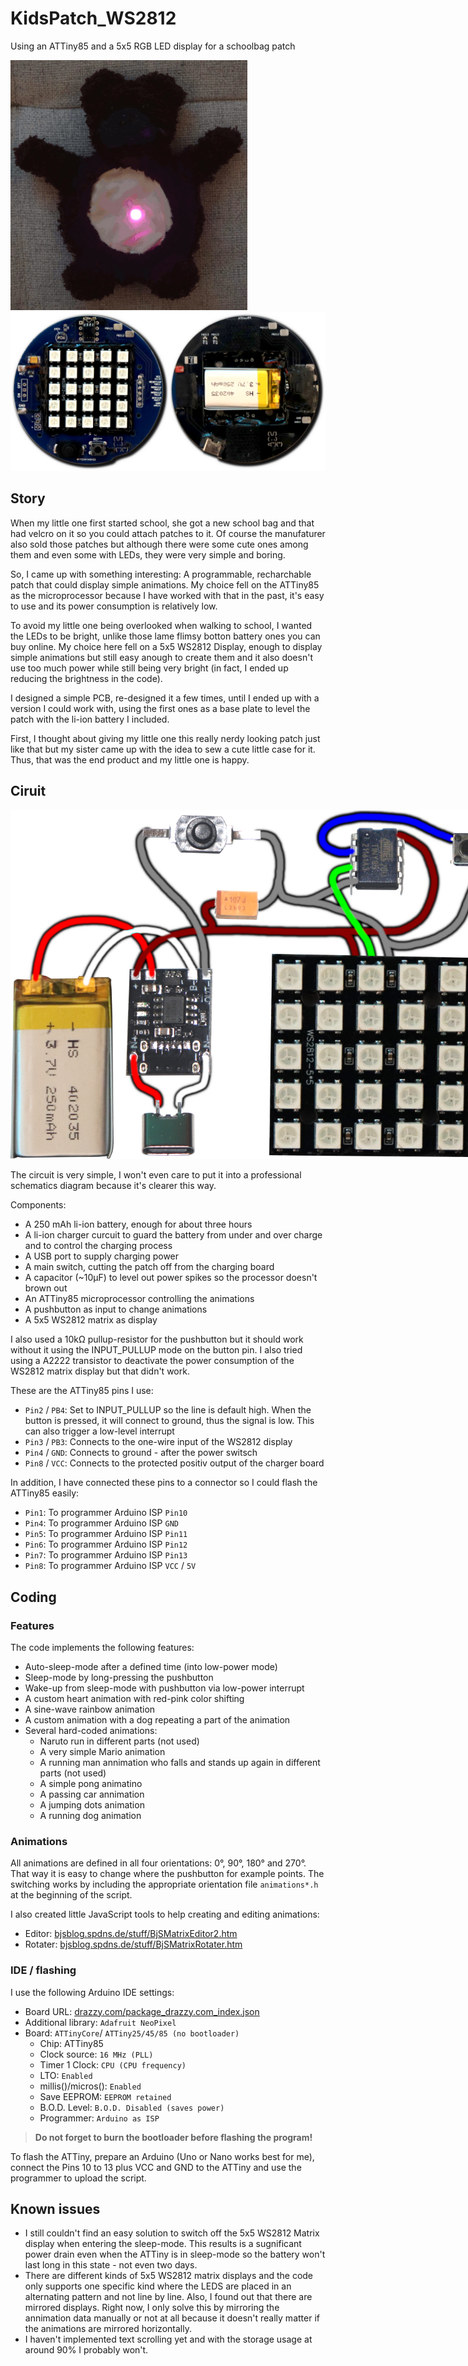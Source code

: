 # KidsPatch_WS2812

Using an ATTiny85 and a 5x5 RGB LED display for a schoolbag patch

<img src="img/patch.gif" style="height:400px;" /> <img src="img/electronics.png" style="max-height:40vh;"/>

## Story

When my little one first started school, she got a new school bag and that had velcro on it so you could attach patches to it. Of course the manufaturer also sold those patches but although there were some cute ones among them and even some with LEDs, they were very simple and boring.

So, I came up with something interesting: A programmable, recharchable patch that could display simple animations. My choice fell on the ATTiny85 as the microprocessor because I have worked with that in the past, it's easy to use and its power consumption is relatively low.

To avoid my little one being overlooked when walking to school, I wanted the LEDs to be bright, unlike those lame flimsy botton battery ones you can buy online. My choice here fell on a 5x5 WS2812 Display, enough to display simple animations but still easy anough to create them and it also doesn't use too much power while still being very bright (in fact, I ended up reducing the brightness in the code).

I designed a simple PCB, re-designed it a few times, until I ended up with a version I could work with, using the first ones as a base plate to level the patch with the li-ion battery I included.

First, I thought about giving my little one this really nerdy looking patch just like that but my sister came up with the idea to sew a cute little case for it. Thus, that was the end product and my little one is happy.


## Ciruit

<img src="img/circuit.png" style="max-width:80vw;" />

The circuit is very simple, I won't even care to put it into a professional schematics diagram because it's clearer this way.

Components:

- A 250 mAh li-ion battery, enough for about three hours
- A li-ion charger curcuit to guard the battery from under and over charge and to control the charging process
- A USB port to supply charging power
- A main switch, cutting the patch off from the charging board
- A capacitor (~10µF) to level out power spikes so the processor doesn't brown out
- An ATTiny85 microprocessor controlling the animations
- A pushbutton as input to change animations
- A 5x5 WS2812 matrix as display

I also used a 10kΩ pullup-resistor for the pushbutton but it should work without it using the INPUT_PULLUP mode on the button pin. I also tried using a A2222 transistor to deactivate the power consumption of the WS2812 matrix display but that didn't work.

These are the ATTiny85 pins I use:

- `Pin2` / `PB4`: Set to INPUT_PULLUP so the line is default high. When the button is pressed, it will connect to ground, thus the signal is low. This can also trigger a low-level interrupt
- `Pin3` / `PB3`: Connects to the one-wire input of the WS2812 display
- `Pin4` / `GND`: Connects to ground - after the power switsch
- `Pin8` / `VCC`: Connects to the protected positiv output of the charger board

In addition, I have connected these pins to a connector so I could flash the ATTiny85 easily:

- `Pin1`: To programmer Arduino ISP `Pin10`
- `Pin4`: To programmer Arduino ISP `GND`
- `Pin5`: To programmer Arduino ISP `Pin11`
- `Pin6`: To programmer Arduino ISP `Pin12`
- `Pin7`: To programmer Arduino ISP `Pin13`
- `Pin8`: To programmer Arduino ISP `VCC` / `5V` 


## Coding

### Features

The code implements the following features:

- Auto-sleep-mode after a defined time (into low-power mode)
- Sleep-mode by long-pressing the pushbutton
- Wake-up from sleep-mode with pushbutton via low-power interrupt
- A custom heart animation with red-pink color shifting
- A sine-wave rainbow animation
- A custom animation with a dog repeating a part of the animation
- Several hard-coded animations:
  - Naruto run in different parts (not used)
  - A very simple Mario animation
  - A running man annimation who falls and stands up again in different parts (not used)
  - A simple pong animatino
  - A passing car annimation
  - A jumping dots animation
  - A running dog animation

### Animations

All animations are defined in all four orientations: 0°, 90°, 180° and 270°. That way it is easy to change where the pushbutton for example points. The switching works by including the appropriate orientation file `animations*.h` at the beginning of the script.

I also created little JavaScript tools to help creating and editing animations:
- Editor: [bjsblog.spdns.de/stuff/BjSMatrixEditor2.htm](https://bjsblog.spdns.de/stuff/BjSMatrixEditor2.htm)
- Rotater: [bjsblog.spdns.de/stuff/BjSMatrixRotater.htm](https://bjsblog.spdns.de/stuff/BjSMatrixRotater.htm)

### IDE / flashing

I use the following Arduino IDE settings:

- Board URL: [drazzy.com/package_drazzy.com_index.json](http://drazzy.com/package_drazzy.com_index.json)
- Additional library: `Adafruit NeoPixel`
- Board: `ATTinyCore`/ `ATTiny25/45/85 (no bootloader)`
  - Chip: ATTiny85
  - Clock source: `16 MHz (PLL)`
  - Timer 1 Clock: `CPU (CPU frequency)`
  - LTO: `Enabled`
  - millis()/micros(): `Enabled`
  - Save EEPROM: `EEPROM retained`
  - B.O.D. Level: `B.O.D. Disabled (saves power)`
  - Programmer: `Arduino as ISP`

> **Do not forget to burn the bootloader before flashing the program!**

To flash the ATTiny, prepare an Arduino (Uno or Nano works best for me), connect the Pins 10 to 13 plus VCC and GND to the ATTiny and use the programmer to upload the script.


## Known issues

- I still couldn't find an easy solution to switch off the 5x5 WS2812 Matrix display when entering the sleep-mode. This results is a sugnificant power drain even when the ATTiny is in sleep-mode so the battery won't last long in this state - not even two days.
- There are different kinds of 5x5 WS2812 matrix displays and the code only supports one specific kind where the LEDS are placed in an alternating pattern and not line by line. Also, I found out that there are mirrored displays. Right now, I only solve this by mirroring the annimation data manually or not at all because it doesn't really matter if the animations are mirrored horizontally.
- I haven't implemented text scrolling yet and with the storage usage at around 90% I probably won't.
